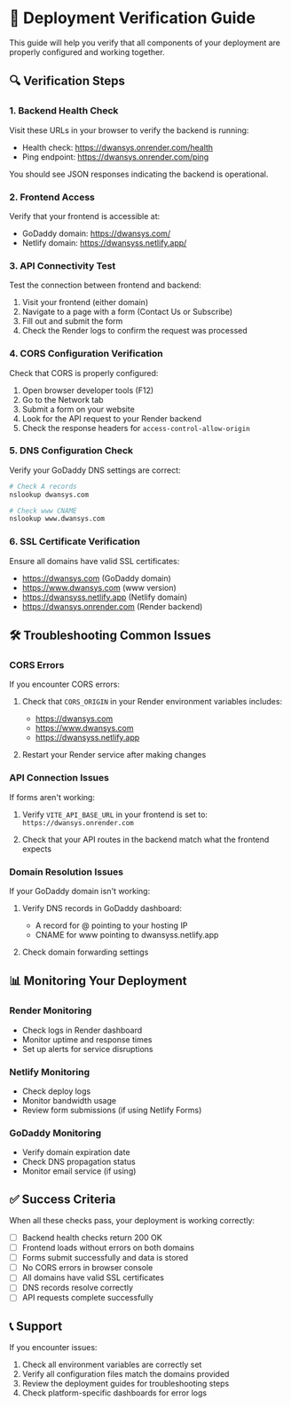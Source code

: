 # 🧪 Deployment Verification Guide

This guide will help you verify that all components of your deployment are properly configured and working together.

## 🔍 Verification Steps

### 1. Backend Health Check
Visit these URLs in your browser to verify the backend is running:

- Health check: https://dwansys.onrender.com/health
- Ping endpoint: https://dwansys.onrender.com/ping

You should see JSON responses indicating the backend is operational.

### 2. Frontend Access
Verify that your frontend is accessible at:

- GoDaddy domain: https://dwansys.com/
- Netlify domain: https://dwansyss.netlify.app/

### 3. API Connectivity Test
Test the connection between frontend and backend:

1. Visit your frontend (either domain)
2. Navigate to a page with a form (Contact Us or Subscribe)
3. Fill out and submit the form
4. Check the Render logs to confirm the request was processed

### 4. CORS Configuration Verification
Check that CORS is properly configured:

1. Open browser developer tools (F12)
2. Go to the Network tab
3. Submit a form on your website
4. Look for the API request to your Render backend
5. Check the response headers for `access-control-allow-origin`

### 5. DNS Configuration Check
Verify your GoDaddy DNS settings are correct:

```bash
# Check A records
nslookup dwansys.com

# Check www CNAME
nslookup www.dwansys.com
```

### 6. SSL Certificate Verification
Ensure all domains have valid SSL certificates:

- https://dwansys.com (GoDaddy domain)
- https://www.dwansys.com (www version)
- https://dwansyss.netlify.app (Netlify domain)
- https://dwansys.onrender.com (Render backend)

## 🛠️ Troubleshooting Common Issues

### CORS Errors
If you encounter CORS errors:

1. Check that `CORS_ORIGIN` in your Render environment variables includes:
   - https://dwansys.com
   - https://www.dwansys.com
   - https://dwansyss.netlify.app

2. Restart your Render service after making changes

### API Connection Issues
If forms aren't working:

1. Verify `VITE_API_BASE_URL` in your frontend is set to:
   `https://dwansys.onrender.com`

2. Check that your API routes in the backend match what the frontend expects

### Domain Resolution Issues
If your GoDaddy domain isn't working:

1. Verify DNS records in GoDaddy dashboard:
   - A record for @ pointing to your hosting IP
   - CNAME for www pointing to dwansyss.netlify.app

2. Check domain forwarding settings

## 📊 Monitoring Your Deployment

### Render Monitoring
- Check logs in Render dashboard
- Monitor uptime and response times
- Set up alerts for service disruptions

### Netlify Monitoring
- Check deploy logs
- Monitor bandwidth usage
- Review form submissions (if using Netlify Forms)

### GoDaddy Monitoring
- Verify domain expiration date
- Check DNS propagation status
- Monitor email service (if using)

## ✅ Success Criteria

When all these checks pass, your deployment is working correctly:

- [ ] Backend health checks return 200 OK
- [ ] Frontend loads without errors on both domains
- [ ] Forms submit successfully and data is stored
- [ ] No CORS errors in browser console
- [ ] All domains have valid SSL certificates
- [ ] DNS records resolve correctly
- [ ] API requests complete successfully

## 📞 Support

If you encounter issues:

1. Check all environment variables are correctly set
2. Verify all configuration files match the domains provided
3. Review the deployment guides for troubleshooting steps
4. Check platform-specific dashboards for error logs